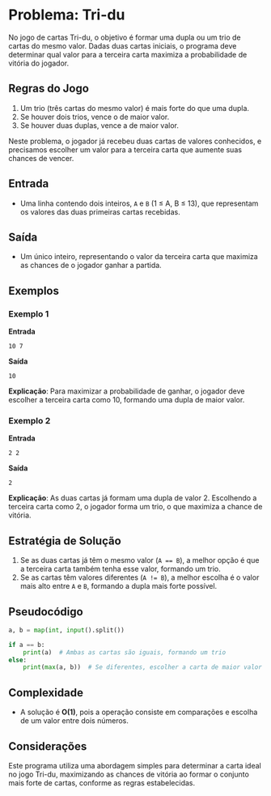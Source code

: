 # Problema: Tri-du

No jogo de cartas Tri-du, o objetivo é formar uma dupla ou um trio de cartas do mesmo valor. Dadas duas cartas iniciais, o programa deve determinar qual valor para a terceira carta maximiza a probabilidade de vitória do jogador.

## Regras do Jogo

1. Um trio (três cartas do mesmo valor) é mais forte do que uma dupla.
2. Se houver dois trios, vence o de maior valor.
3. Se houver duas duplas, vence a de maior valor.

Neste problema, o jogador já recebeu duas cartas de valores conhecidos, e precisamos escolher um valor para a terceira carta que aumente suas chances de vencer.

## Entrada

- Uma linha contendo dois inteiros, `A` e `B` (1 ≤ A, B ≤ 13), que representam os valores das duas primeiras cartas recebidas.

## Saída

- Um único inteiro, representando o valor da terceira carta que maximiza as chances de o jogador ganhar a partida.

## Exemplos

### Exemplo 1

**Entrada**
```
10 7
```

**Saída**
```
10
```

**Explicação**: Para maximizar a probabilidade de ganhar, o jogador deve escolher a terceira carta como 10, formando uma dupla de maior valor.

### Exemplo 2

**Entrada**
```
2 2
```

**Saída**
```
2
```

**Explicação**: As duas cartas já formam uma dupla de valor 2. Escolhendo a terceira carta como 2, o jogador forma um trio, o que maximiza a chance de vitória.

## Estratégia de Solução

1. Se as duas cartas já têm o mesmo valor (`A == B`), a melhor opção é que a terceira carta também tenha esse valor, formando um trio.
2. Se as cartas têm valores diferentes (`A != B`), a melhor escolha é o valor mais alto entre `A` e `B`, formando a dupla mais forte possível.

## Pseudocódigo

```python
a, b = map(int, input().split())

if a == b:
    print(a)  # Ambas as cartas são iguais, formando um trio
else:
    print(max(a, b))  # Se diferentes, escolher a carta de maior valor
```

## Complexidade

- A solução é **O(1)**, pois a operação consiste em comparações e escolha de um valor entre dois números.

## Considerações

Este programa utiliza uma abordagem simples para determinar a carta ideal no jogo Tri-du, maximizando as chances de vitória ao formar o conjunto mais forte de cartas, conforme as regras estabelecidas.
